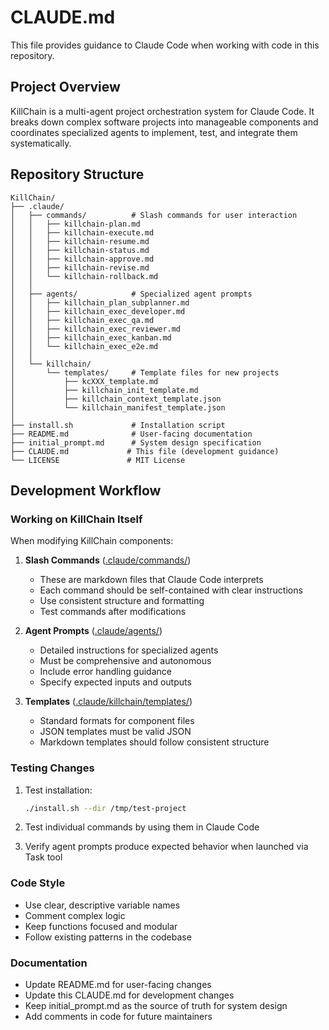 # CLAUDE.md

This file provides guidance to Claude Code when working with code in this repository.

## Project Overview

KillChain is a multi-agent project orchestration system for Claude Code. It breaks down complex software projects into manageable components and coordinates specialized agents to implement, test, and integrate them systematically.

## Repository Structure

```
KillChain/
├── .claude/
│   ├── commands/          # Slash commands for user interaction
│   │   ├── killchain-plan.md
│   │   ├── killchain-execute.md
│   │   ├── killchain-resume.md
│   │   ├── killchain-status.md
│   │   ├── killchain-approve.md
│   │   ├── killchain-revise.md
│   │   └── killchain-rollback.md
│   │
│   ├── agents/            # Specialized agent prompts
│   │   ├── killchain_plan_subplanner.md
│   │   ├── killchain_exec_developer.md
│   │   ├── killchain_exec_qa.md
│   │   ├── killchain_exec_reviewer.md
│   │   ├── killchain_exec_kanban.md
│   │   └── killchain_exec_e2e.md
│   │
│   └── killchain/
│       └── templates/     # Template files for new projects
│           ├── kcXXX_template.md
│           ├── killchain_init_template.md
│           ├── killchain_context_template.json
│           └── killchain_manifest_template.json
│
├── install.sh             # Installation script
├── README.md              # User-facing documentation
├── initial_prompt.md      # System design specification
├── CLAUDE.md             # This file (development guidance)
└── LICENSE               # MIT License

```

## Development Workflow

### Working on KillChain Itself

When modifying KillChain components:

1. **Slash Commands** ([.claude/commands/](.claude/commands/))
   - These are markdown files that Claude Code interprets
   - Each command should be self-contained with clear instructions
   - Use consistent structure and formatting
   - Test commands after modifications

2. **Agent Prompts** ([.claude/agents/](.claude/agents/))
   - Detailed instructions for specialized agents
   - Must be comprehensive and autonomous
   - Include error handling guidance
   - Specify expected inputs and outputs

3. **Templates** ([.claude/killchain/templates/](.claude/killchain/templates/))
   - Standard formats for component files
   - JSON templates must be valid JSON
   - Markdown templates should follow consistent structure

### Testing Changes

1. Test installation:
   ```bash
   ./install.sh --dir /tmp/test-project
   ```

2. Test individual commands by using them in Claude Code

3. Verify agent prompts produce expected behavior when launched via Task tool

### Code Style

- Use clear, descriptive variable names
- Comment complex logic
- Keep functions focused and modular
- Follow existing patterns in the codebase

### Documentation

- Update README.md for user-facing changes
- Update this CLAUDE.md for development changes
- Keep initial_prompt.md as the source of truth for system design
- Add comments in code for future maintainers
